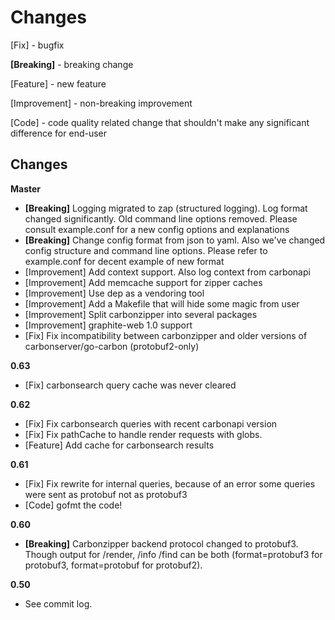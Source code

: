 Changes
=================================================

[Fix] - bugfix

**[Breaking]** - breaking change

[Feature] - new feature

[Improvement] - non-breaking improvement

[Code] - code quality related change that shouldn't make any significant difference for end-user


Changes
-------
**Master**
   - **[Breaking]** Logging migrated to zap (structured logging). Log format changed significantly. Old command line options removed. Please consult example.conf for a new config options and explanations
   - **[Breaking]** Change config format from json to yaml. Also we've changed config structure and command line options. Please refer to example.conf for decent example of new format
   - [Improvement] Add context support. Also log context from carbonapi
   - [Improvement] Add memcache support for zipper caches
   - [Improvement] Use dep as a vendoring tool
   - [Improvement] Add a Makefile that will hide some magic from user
   - [Improvement] Split carbonzipper into several packages
   - [Improvement] graphite-web 1.0 support
   - [Fix] Fix incompatibility between carbonzipper and older versions of carbonserver/go-carbon (protobuf2-only)

**0.63**
   - [Fix] carbonsearch query cache was never cleared

**0.62**
   - [Fix] Fix carbonsearch queries with recent carbonapi version
   - [Fix] Fix pathCache to handle render requests with globs.
   - [Feature] Add cache for carbonsearch results

**0.61**
   - [Fix] Fix rewrite for internal queries, because of an error some queries were sent as protobuf not as protobuf3
   - [Code] gofmt the code!

**0.60**
   - **[Breaking]** Carbonzipper backend protocol changed to protobuf3. Though output for /render, /info /find can be both (format=protobuf3 for protobuf3, format=protobuf for protobuf2).

**0.50**
   - See commit log.
